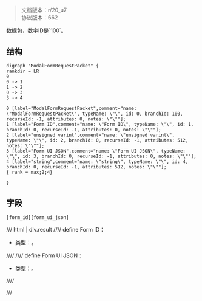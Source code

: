 # <!-- md:samp ModalFormRequestPacket -->

> 文档版本：r/20_u7<br/>协议版本：662

<!-- md:samp ModalFormRequestPacket -->数据包，数字ID是`100`。

## 结构

```viz
digraph "ModalFormRequestPacket" {
rankdir = LR
0
0 -> 1
1 -> 2
0 -> 3
3 -> 4

0 [label="ModalFormRequestPacket",comment="name: \"ModalFormRequestPacket\", typeName: \"\", id: 0, branchId: 100, recurseId: -1, attributes: 0, notes: \"\""];
1 [label="Form ID",comment="name: \"Form ID\", typeName: \"\", id: 1, branchId: 0, recurseId: -1, attributes: 0, notes: \"\""];
2 [label="unsigned varint",comment="name: \"unsigned varint\", typeName: \"\", id: 2, branchId: 0, recurseId: -1, attributes: 512, notes: \"\""];
3 [label="Form UI JSON",comment="name: \"Form UI JSON\", typeName: \"\", id: 3, branchId: 0, recurseId: -1, attributes: 0, notes: \"\""];
4 [label="string",comment="name: \"string\", typeName: \"\", id: 4, branchId: 0, recurseId: -1, attributes: 512, notes: \"\""];
{ rank = max;2;4}

}

```

## 字段

```title='ModalFormRequestPacket'
[form_id][form_ui_json]
```

/// html | div.result
//// define
Form ID：<!-- md:samp unsigned varint -->

- 类型：<!-- md:samp unsigned varint -->。


////
//// define
Form UI JSON：<!-- md:samp string -->

- 类型：<!-- md:samp string -->。


////

///


